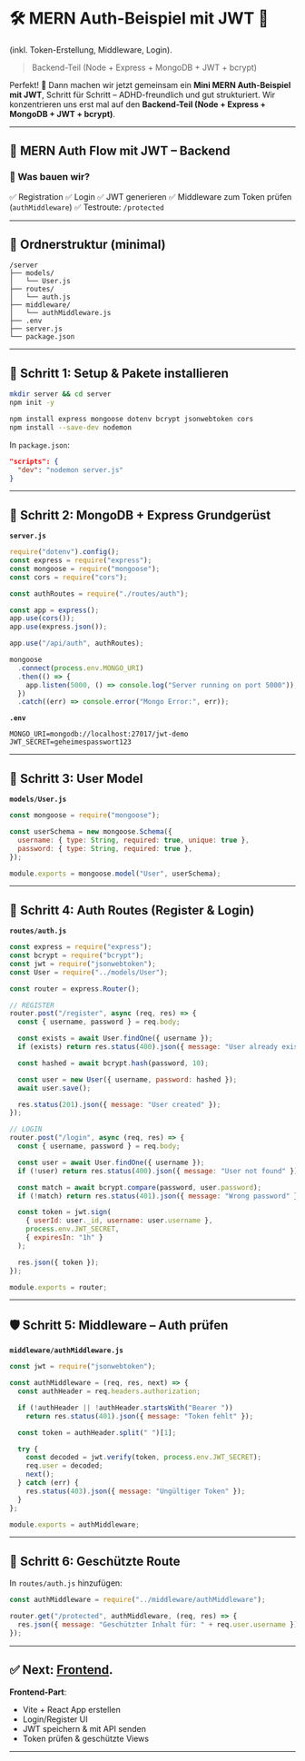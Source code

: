 # 🛠 MERN Auth-Beispiel mit JWT  🚀
 (inkl. Token-Erstellung, Middleware, Login). 
> Backend-Teil (Node + Express + MongoDB + JWT + bcrypt)

Perfekt! 🙌 Dann machen wir jetzt gemeinsam ein **Mini MERN Auth-Beispiel mit JWT**, Schritt für Schritt – ADHD-freundlich und gut strukturiert. Wir konzentrieren uns erst mal auf den **Backend-Teil (Node + Express + MongoDB + JWT + bcrypt)**.

---

## 🔧 MERN Auth Flow mit JWT – Backend

### 🧩 Was bauen wir?

✅ Registration
✅ Login
✅ JWT generieren
✅ Middleware zum Token prüfen (`authMiddleware`)
✅ Testroute: `/protected`

---

## 📁 Ordnerstruktur (minimal)

```
/server
├── models/
│   └── User.js
├── routes/
│   └── auth.js
├── middleware/
│   └── authMiddleware.js
├── .env
├── server.js
└── package.json
```

---

## 🧰 Schritt 1: Setup & Pakete installieren

```bash
mkdir server && cd server
npm init -y

npm install express mongoose dotenv bcrypt jsonwebtoken cors
npm install --save-dev nodemon
```

In `package.json`:

```json
"scripts": {
  "dev": "nodemon server.js"
}
```

---

## 🧬 Schritt 2: MongoDB + Express Grundgerüst

**`server.js`**

```js
require("dotenv").config();
const express = require("express");
const mongoose = require("mongoose");
const cors = require("cors");

const authRoutes = require("./routes/auth");

const app = express();
app.use(cors());
app.use(express.json());

app.use("/api/auth", authRoutes);

mongoose
  .connect(process.env.MONGO_URI)
  .then(() => {
    app.listen(5000, () => console.log("Server running on port 5000"));
  })
  .catch((err) => console.error("Mongo Error:", err));
```

**`.env`**

```
MONGO_URI=mongodb://localhost:27017/jwt-demo
JWT_SECRET=geheimespasswort123
```

---

## 👤 Schritt 3: User Model

**`models/User.js`**

```js
const mongoose = require("mongoose");

const userSchema = new mongoose.Schema({
  username: { type: String, required: true, unique: true },
  password: { type: String, required: true },
});

module.exports = mongoose.model("User", userSchema);
```

---

## 🔐 Schritt 4: Auth Routes (Register & Login)

**`routes/auth.js`**

```js
const express = require("express");
const bcrypt = require("bcrypt");
const jwt = require("jsonwebtoken");
const User = require("../models/User");

const router = express.Router();

// REGISTER
router.post("/register", async (req, res) => {
  const { username, password } = req.body;

  const exists = await User.findOne({ username });
  if (exists) return res.status(400).json({ message: "User already exists" });

  const hashed = await bcrypt.hash(password, 10);

  const user = new User({ username, password: hashed });
  await user.save();

  res.status(201).json({ message: "User created" });
});

// LOGIN
router.post("/login", async (req, res) => {
  const { username, password } = req.body;

  const user = await User.findOne({ username });
  if (!user) return res.status(400).json({ message: "User not found" });

  const match = await bcrypt.compare(password, user.password);
  if (!match) return res.status(401).json({ message: "Wrong password" });

  const token = jwt.sign(
    { userId: user._id, username: user.username },
    process.env.JWT_SECRET,
    { expiresIn: "1h" }
  );

  res.json({ token });
});

module.exports = router;
```

---

## 🛡️ Schritt 5: Middleware – Auth prüfen

**`middleware/authMiddleware.js`**

```js
const jwt = require("jsonwebtoken");

const authMiddleware = (req, res, next) => {
  const authHeader = req.headers.authorization;

  if (!authHeader || !authHeader.startsWith("Bearer "))
    return res.status(401).json({ message: "Token fehlt" });

  const token = authHeader.split(" ")[1];

  try {
    const decoded = jwt.verify(token, process.env.JWT_SECRET);
    req.user = decoded;
    next();
  } catch (err) {
    res.status(403).json({ message: "Ungültiger Token" });
  }
};

module.exports = authMiddleware;
```

---

## 🔐 Schritt 6: Geschützte Route

In `routes/auth.js` hinzufügen:

```js
const authMiddleware = require("../middleware/authMiddleware");

router.get("/protected", authMiddleware, (req, res) => {
  res.json({ message: "Geschützter Inhalt für: " + req.user.username });
});
```

---

## ✅ Next: [Frontend](week_two/021_jwt-2_FE.md).

**Frontend-Part**:

* Vite + React App erstellen
* Login/Register UI
* JWT speichern & mit API senden
* Token prüfen & geschützte Views

---


